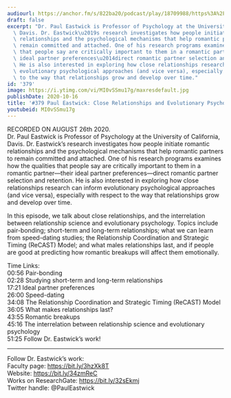 ```yaml
---
audiourl: https://anchor.fm/s/822ba20/podcast/play/18709988/https%3A%2F%2Fd3ctxlq1ktw2nl.cloudfront.net%2Fstaging%2F2020-7-28%2F7f80e0cc-1b4b-7591-2207-8bed03f85150.m4a
draft: false
excerpt: "Dr. Paul Eastwick is Professor of Psychology at the University of California,\
  \ Davis. Dr. Eastwick\u2019s research investigates how people initiate romantic\
  \ relationships and the psychological mechanisms that help romantic partners to\
  \ remain committed and attached. One of his research programs examines how the qualities\
  \ that people say are critically important to them in a romantic partner\u2014their\
  \ ideal partner preferences\u2014direct romantic partner selection and retention.\
  \ He is also interested in exploring how close relationships research can inform\
  \ evolutionary psychological approaches (and vice versa), especially with respect\
  \ to the way that relationships grow and develop over time."
id: '379'
image: https://i.ytimg.com/vi/MI0vSSmu17g/maxresdefault.jpg
publishDate: 2020-10-16
title: '#379 Paul Eastwick: Close Relationships and Evolutionary Psychology'
youtubeid: MI0vSSmu17g
---
```

<div class="timelinks">

RECORDED ON AUGUST 26th 2020.  
Dr. Paul Eastwick is Professor of Psychology at the University of California, Davis. Dr. Eastwick’s research investigates how people initiate romantic relationships and the psychological mechanisms that help romantic partners to remain committed and attached. One of his research programs examines how the qualities that people say are critically important to them in a romantic partner—their ideal partner preferences—direct romantic partner selection and retention. He is also interested in exploring how close relationships research can inform evolutionary psychological approaches (and vice versa), especially with respect to the way that relationships grow and develop over time.

In this episode, we talk about close relationships, and the interrelation between relationship science and evolutionary psychology. Topics include pair-bonding; short-term and long-term relationships; what we can learn from speed-dating studies; the Relationship Coordination and Strategic Timing (ReCAST) Model; and what males relationships last, and if people are good at predicting how romantic breakups will affect them emotionally.

Time Links:  
<time>00:56</time> Pair-bonding  
<time>02:28</time> Studying short-term and long-term relationships  
<time>17:21</time> Ideal partner preferences  
<time>26:00</time> Speed-dating  
<time>34:08</time> The Relationship Coordination and Strategic Timing (ReCAST) Model  
<time>36:05</time> What makes relationships last?  
<time>43:55</time> Romantic breakups  
<time>45:16</time> The interrelation between relationship science and evolutionary psychology  
<time>51:25</time> Follow Dr. Eastwick’s work!

---

Follow Dr. Eastwick’s work:  
Faculty page: https://bit.ly/3hzXk8T  
Website: https://bit.ly/34zmReC  
Works on ResearchGate: https://bit.ly/32sEkmj  
Twitter handle: @PaulEastwick
</div>


